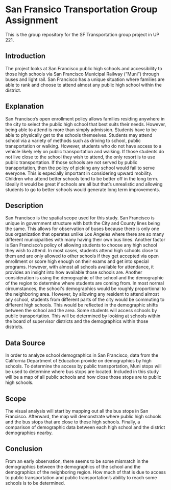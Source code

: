 # San Fransico Transportation Group Assignment  
This is the group repository for the SF Transportation group project in UP 221.
## Introduction
The project looks at San Francisco public high schools and accessibility to those high schools via San Francisco Municipal Railway (“Muni”) through buses and light rail. San Francisco has a unique situation where families are able to rank and choose to attend almost any public high school within the district. 
## Explanation
San Francisco’s open enrollment policy allows families residing anywhere in the city to select the public high school that best suits their needs. However, being able to attend is more than simply admission. Students have to be able to physically get to the schools themselves. Students may attend school via a variety of methods such as driving to school, public transportation or walking. However, students who do not have access to a vehicle likely rely on public transportation and walking. If those students do not live close to the school they wish to attend, the only resort is to use public transportation. If those schools are not served by public transportation, then the policy of picking any school would fail to serve everyone. This is especially important in considering upward mobility. Children who attend better schools tend to be better off in the long term. Ideally it would be great if schools are all but that’s unrealistic and allowing students to go to better schools would generate long term improvements. 
## Description
San Francisco is the spatial scope used for this study. San Francisco is unique in government structure with both the City and County lines being the same. This allows for observation of buses because there is only one bus organization that operates unlike Los Angeles where there are so many different municipalities with many having their own bus lines. Another factor is San Francisco’s policy of allowing students to choose any high school they wish to attend. In most cases, students attend high schools close to them and are only allowed to other schools if they get accepted via open enrollment or score high enough on their exams and get into special programs. However, with almost all schools available for attendance, it provides an insight into how available those schools are. 
Another consideration is using the demographic of the school and the demographic of the region to determine where students are coming from. In most normal circumstances, the school's demographics would be roughly proportional to the neighboring area. However, by allowing any resident to attend almost any school, students from different parts of the city would be commuting to different high schools. This would be reflected in the demographic shifts between the school and the area. Some students will access schools by public transportation. This will be determined by looking at schools within the board of supervisor districts and the demographics within those districts. 
## Data Source
In order to analyze school demographics in San Francisco, data from the California Department of Education provide on demographics by high schools. To determine the access by public transportation, Muni stops will be used to determine where bus stops are located. Included in this study will be a map of all public schools and how close those stops are to public high schools. 
## Scope
The visual analysis will start by mapping out all the bus stops in San Francisco. Afterward, the map will demonstrate where public high schools and the bus stops that are close to these high schools. Finally, a comparison of demographic data between each high school and the district demographics nearby. 
## Conclusion
From an early observation, there seems to be some mismatch in the demographics between the demographics of the school and the demographics of the neighboring region. How much of that is due to access to public transportation and public transportation’s ability to reach some schools is to be determined. 
